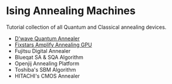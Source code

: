 # Ising Annealing Machines
Tutorial collection of all Quantum and Classical annealing devices.

* [D'wave Quantum Annealer](https://github.com/speQtrum/Ising_Annealing_Machines/tree/main/D'wave%20tutorials)
* [Fixstars Amplify Annealing GPU](https://github.com/speQtrum/Ising_Annealing_Machines/tree/main/Amplify%20tutorials)
* Fujitsu Digital Annealer
* Blueqat SA & SQA Algorithm
* Openjij Annealing Platform
* Toshiba's SBM Algorithm
* HITACHI's CMOS Annealer
